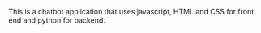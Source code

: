 This is a chatbot application that uses javascript, HTML and CSS for front end and python for backend.
